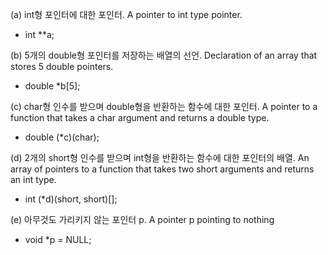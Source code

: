 (a) int형 포인터에 대한 포인터. A pointer to int type pointer.

- int \*\*a;

(b) 5개의 double형 포인터를 저장하는 배열의 선언. Declaration of an array that stores 5 double pointers.

- double \*b[5];

(c) char형 인수를 받으며 double형을 반환하는 함수에 대한 포인터. A pointer to a function that takes a
char argument and returns a double type.

- double (\*c)(char);

(d) 2개의 short형 인수를 받으며 int형을 반환하는 함수에 대한 포인터의 배열. An array of pointers to a
function that takes two short arguments and returns an int type.

- int (\*d)(short, short)[];

(e) 아무것도 가리키지 않는 포인터 p. A pointer p pointing to nothing

- void \*p = NULL;
